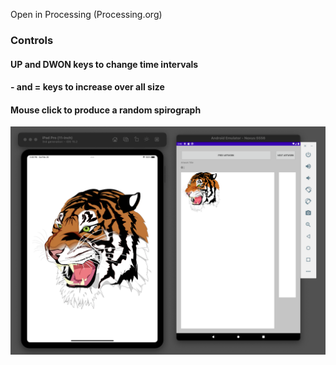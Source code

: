 Open in Processing (Processing.org)

### Controls

####   UP and DWON keys to change time intervals
####   - and = keys to increase over all size
####   Mouse click to produce a random spirograph


![alt text](https://github.com/The-Odd-Institute/Multiplatform_SVG_Parser/blob/main/svg_parser.png?raw=true)
